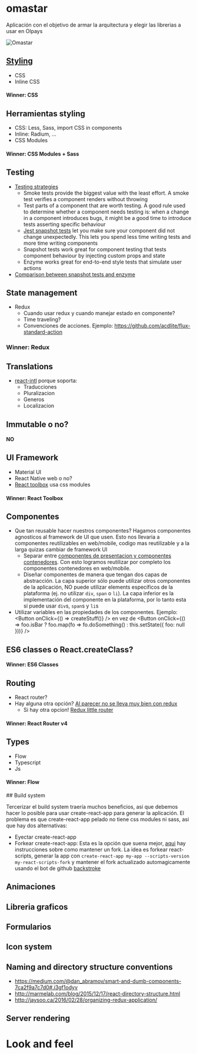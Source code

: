 # omastar

Aplicación con el objetivo de armar la arquitectura y elegir las librerias a usar en Olpays

![Omastar](http://vignette1.wikia.nocookie.net/pokemon/images/6/65/Omastar_IL046.png/revision/latest?cb=20150624040620)

## [Styling](http://stackoverflow.com/questions/26882177/react-js-inline-style-best-practices)

* CSS
* Inline CSS

#### Winner: CSS

## Herramientas styling

* CSS: Less, Sass, import CSS in components
* Inline: Radium, ...
* CSS Modules

#### Winner: CSS Modules + Sass

## Testing
* [Testing strategies](https://github.com/facebookincubator/create-react-app/blob/master/template/README.md#testing-components)
  * Smoke tests provide the biggest value with the least effort. A smoke test verifies a component renders without throwing
  * Test parts of a component that are worth testing. A good rule used to determine whether a component needs testing is: when a change in a component introduces bugs, it might be a good time to introduce tests asserting specific behaviour
  * [Jest snapshot tests](https://facebook.github.io/jest/blog/2016/07/27/jest-14.html) let you make sure your component did not change unexpectedly. This lets you spend less time writing tests and more time writing components
  * Snapshot tests work great for component testing that tests component behaviour by injecting custom props and state
  * Enzyme works great for end-to-end style tests that simulate user actions
* [Comparison between snapshot tests and enzyme](https://blog.callstack.io/unit-testing-react-native-with-the-new-jest-i-snapshots-come-into-play-68ba19b1b9fe#.3l5ss330w)

## State management

* Redux
  * Cuando usar redux y cuando manejar estado en componente?
  * Time traveling?
  * Convenciones de acciones. Ejemplo: https://github.com/acdlite/flux-standard-action

### Winner: Redux

## Translations

* [react-intl](https://github.com/yahoo/react-intl) porque soporta:
  * Traducciones
  * Pluralizacion
  * Generos
  * Localizacion

## Immutable o no?
#### NO

## UI Framework
 * Material UI
 * React Native web o no?
 * [React toolbox](http://react-toolbox.com/#/) usa css modules

#### Winner: React Toolbox

## Componentes
 * Que tan reusable hacer nuestros componentes? Hagamos componentes agnosticos al framework de UI que usen. Esto nos llevaria a componentes reutilizables en web/mobile, codigo mas reutilizable y a la larga quizas cambiar de framework UI
   * Separar entre [componentes de presentacion y componentes contenedores](https://medium.com/@dan_abramov/smart-and-dumb-components-7ca2f9a7c7d0#.37cfpqa29). Con esto logramos reutilizar por completo los componentes contenedores en web/mobile.
   * Diseñar componentes de manera que tengan dos capas de abstracción. La capa superior sólo puede utilizar otros componentes de la aplicación, NO puede utilizar elements específicos de la plataforma (ej. no utilizar `div`, `span` o `li`). La capa inferior es la implementación del componente en la plataforma, por lo tanto esta sí puede usar `div`s, `span`s y `li`s
 * Utilizar variables en las propiedades de los componentes. Ejemplo: <Button onClick={() => createStuff()} /> en vez de <Button onClick={() => foo.isBar ? foo.map(fo => fo.doSomething() : this.setState({ foo: null }))} />

## ES6 classes o React.createClass?

#### Winner: ES6 Classes

## Routing

* React router?
* Hay alguna otra opción? [Al parecer no se lleva muy bien con redux](https://formidable.com/blog/2016/07/11/let-the-url-do-the-talking-part-1-the-pain-of-react-router-in-redux/)
  * Si hay otra opcion! [Redux little router](https://github.com/FormidableLabs/redux-little-router)

#### Winner: React Router v4

## Types

* Flow
* Typescript
* Js

#### Winner: Flow

## Build system

Tercerizar el build system traería muchos beneficios, asi que debemos hacer lo posible para usar create-react-app para generar la aplicación. El problema es que create-react-app pelado no tiene css modules ni sass, asi que hay dos alternativas:
* Eyectar create-react-app
* Forkear create-react-app: Esta es la opción que suena mejor, [aqui](https://github.com/facebookincubator/create-react-app/issues/682) hay instrucciones sobre como mantener un fork. La idea es forkear react-scripts, generar la app con `create-react-app my-app --scripts-version my-react-scripts-fork` y mantener el fork actualizado automagicamente usando el bot de github [backstroke](https://github.com/1egoman/backstroke)

## Animaciones

## Libreria graficos

## Formularios

## Icon system

## Naming and directory structure conventions
* https://medium.com/@dan_abramov/smart-and-dumb-components-7ca2f9a7c7d0#.i3gf1odyv
* http://marmelab.com/blog/2015/12/17/react-directory-structure.html
* http://jaysoo.ca/2016/02/28/organizing-redux-application/

## Server rendering

# Look and feel
